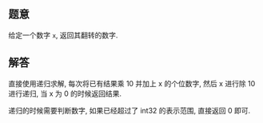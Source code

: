 ## 题意

给定一个数字 `x`, 返回其翻转的数字.

## 解答

直接使用递归求解, 每次将已有结果乘 10 并加上 x 的个位数字, 然后 x 进行除 10 进行递归, 当 x 为 0 的时候返回结果.

递归的时候需要判断数字, 如果已经超过了 int32 的表示范围, 直接返回 0 即可.